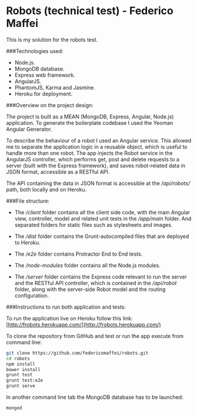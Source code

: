 Robots (technical test) - Federico Maffei
=================

This is my solution for the robots test.

###Technologies used:

* Node.js.
* MongoDB database.
* Express web framework.
* AngularJS.
* PhantomJS, Karma and Jasmine.
* Heroku for deployment.

###Overview on the project design:

The project is built as a MEAN (MongoDB, Express, Angular, Node.js) application. To generate the boilerplate codebase I used the Yeoman Angular Generator.

To describe the behaviour of a robot I used an Angular service.
This allowed me to separate the application logic in a reusable object, which is useful to handle more than one robot.
The app injects the Robot service in the AngularJS controller, which performs get, post and delete requests to a server (built with the Express framework), and saves robot-related data in JSON format, accessible as a RESTful API.

The API containing the data in JSON format is accessible at the */api/robots/* path, both locally and on Heroku.

###File structure:

* The */client* folder contains all the client side code, with the main Angular view, controller, model and related unit tests in the */app/main* folder. And separated folders for static files such as stylesheets and images.

* The */dist* folder contains the Grunt-autocompiled files that are deployed to Heroku.

* The */e2e* folder contains Protractor End to End tests.

* The */node-modules* folder contains all the Node.js modules.

* The */server* folder contains the Express code relevant to run the server and the RESTful API controller, which is contained in the */api/robot* folder, along with the server-side Robot model and the routing configuration.

###Instructions to run both application and tests:

To run the application live on Heroku follow this link:
[http://frobots.herokuapp.com/](http://frobots.herokuapp.com/)

To clone the repository from GitHub and test or run the app execute from command line:

```bash
git clone https://github.com/federicomaffei/robots.git
cd robots
npm install
bower install
grunt test
grunt test:e2e
grunt serve
```

In another command line tab the MongoDB database has to be launched:

```bash
mongod
```
